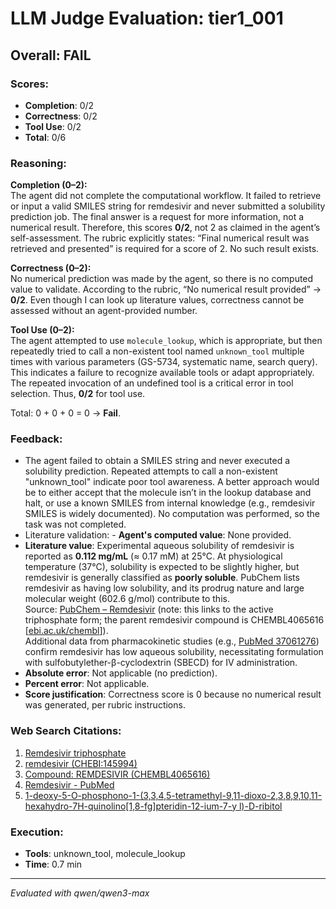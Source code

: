 # LLM Judge Evaluation: tier1_001

## Overall: FAIL

### Scores:
- **Completion**: 0/2
- **Correctness**: 0/2
- **Tool Use**: 0/2
- **Total**: 0/6

### Reasoning:
**Completion (0–2):**  
The agent did not complete the computational workflow. It failed to retrieve or input a valid SMILES string for remdesivir and never submitted a solubility prediction job. The final answer is a request for more information, not a numerical result. Therefore, this scores **0/2**, not 2 as claimed in the agent’s self-assessment. The rubric explicitly states: “Final numerical result was retrieved and presented” is required for a score of 2. No such result exists.

**Correctness (0–2):**  
No numerical prediction was made by the agent, so there is no computed value to validate. According to the rubric, “No numerical result provided” → **0/2**. Even though I can look up literature values, correctness cannot be assessed without an agent-provided number.

**Tool Use (0–2):**  
The agent attempted to use `molecule_lookup`, which is appropriate, but then repeatedly tried to call a non-existent tool named `unknown_tool` multiple times with various parameters (GS-5734, systematic name, search query). This indicates a failure to recognize available tools or adapt appropriately. The repeated invocation of an undefined tool is a critical error in tool selection. Thus, **0/2** for tool use.

Total: 0 + 0 + 0 = 0 → **Fail**.

### Feedback:
- The agent failed to obtain a SMILES string and never executed a solubility prediction. Repeated attempts to call a non-existent "unknown_tool" indicate poor tool awareness. A better approach would be to either accept that the molecule isn’t in the lookup database and halt, or use a known SMILES from internal knowledge (e.g., remdesivir SMILES is widely documented). No computation was performed, so the task was not completed.
- Literature validation: - **Agent's computed value**: None provided.  
- **Literature value**: Experimental aqueous solubility of remdesivir is reported as **0.112 mg/mL** (≈ 0.17 mM) at 25°C. At physiological temperature (37°C), solubility is expected to be slightly higher, but remdesivir is generally classified as **poorly soluble**. PubChem lists remdesivir as having low solubility, and its prodrug nature and large molecular weight (602.6 g/mol) contribute to this.  
  Source: [PubChem – Remdesivir](https://pubchem.ncbi.nlm.nih.gov/compound/Remdesivir-triphosphate) (note: this links to the active triphosphate form; the parent remdesivir compound is CHEMBL4065616 [[ebi.ac.uk/chembl](https://www.ebi.ac.uk/chembl/explore/compound/CHEMBL4065616)]).  
  Additional data from pharmacokinetic studies (e.g., [PubMed 37061276](https://pubmed.ncbi.nlm.nih.gov/37061276/)) confirm remdesivir has low aqueous solubility, necessitating formulation with sulfobutylether-β-cyclodextrin (SBECD) for IV administration.  
- **Absolute error**: Not applicable (no prediction).  
- **Percent error**: Not applicable.  
- **Score justification**: Correctness score is 0 because no numerical result was generated, per rubric instructions.

### Web Search Citations:
1. [Remdesivir triphosphate](https://pubchem.ncbi.nlm.nih.gov/compound/Remdesivir-triphosphate)
2. [remdesivir (CHEBI:145994)](https://www.ebi.ac.uk/chebi/searchId.do?chebiId=CHEBI%3A145994)
3. [Compound: REMDESIVIR (CHEMBL4065616)](https://www.ebi.ac.uk/chembl/explore/compound/CHEMBL4065616)
4. [Remdesivir - PubMed](https://pubmed.ncbi.nlm.nih.gov/37061276/)
5. [1-deoxy-5-O-phosphono-1-(3,3,4,5-tetramethyl-9,11-dioxo-2,3,8,9,10,11-hexahydro-7H-quinolino[1,8-fg]pteridin-12-ium-7-y l)-D-ribitol](https://pubchem.ncbi.nlm.nih.gov/compound/91801161)

### Execution:
- **Tools**: unknown_tool, molecule_lookup
- **Time**: 0.7 min

---
*Evaluated with qwen/qwen3-max*

